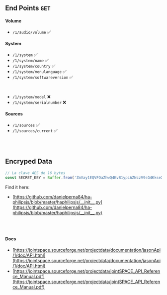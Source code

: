 

## End Points `GET`


#### Volume

- `/1/audio/volume` ✅

#### System 

- `/1/system` ✅
- `/1/system/name` ✅
- `/1/system/country` ✅
- `/1/system/menulanguage` ✅
- `/1/system/softwareversion` ✅
  
<br>

- `/1/system/model` ❌
- `/1/system/serialnumber` ❌

#### Sources

- `/1/sources` ✅
- `/1/sources/current` ✅



<br><br>

## Encryped Data

```js
// La clave AES de 16 bytes 
const SECRET_KEY = Buffer.from('ZmVay1EQVFOaZhwQ4Kv81ypLAZNczV9sG4KkseXWn1NEk6cXmPKO/MCa9sryslvLCFMnNe4Z4CPXzToowvhHvA==', 'base64');
```

Find it here: 

- [https://github.com/danielperna84/ha-philipsjs/blob/master/haphilipsjs/__init__.py](https://github.com/danielperna84/ha-philipsjs/blob/master/haphilipsjs/__init__.py)

<br><br>

#### Docs

- [https://jointspace.sourceforge.net/projectdata/documentation/jasonApi/1/doc/API.html](https://jointspace.sourceforge.net/projectdata/documentation/jasonApi/1/doc/API.html)
- [https://jointspace.sourceforge.net/projectdata/jointSPACE_API_Reference_Manual.pdf](https://jointspace.sourceforge.net/projectdata/jointSPACE_API_Reference_Manual.pdf)